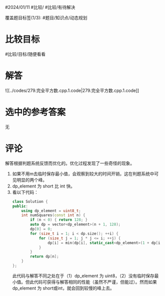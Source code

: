 #2024/01/11 #比较/ #比较/有待解决

覆盖题目标签(1/3):  #题目/知识点/动态规划

# 比较目标

#比较/目标/随便看看

# 解答

![[../codes/279.完全平方数.cpp.1.code|279.完全平方数.cpp.1.code]]

# 选中的参考答案

无

# 评论

解答根据判题系统反馈而优化的。优化过程发现了一些奇怪的现象。

1. 如果不用m去临时保存最小值，会观察到较大的时间开销，这在判题系统中可见明显的两个峰。
2. dp_element 为 short 比 int 快。
3. 看以下代码：
	```cpp
	class Solution {
	public:
		using dp_element = uint8_t;
		int numSquares(const int n) {
			if (n < 0) { return 128; }
			auto dp = vector<dp_element>(n + 1, 128);
			dp[0] = 0;
			for (size_t i = 1; i < dp.size(); ++i) {
				for (size_t j = 1; j * j <= i; ++j) {
					dp[i] = min(dp[i], static_cast<dp_element>(1 + dp[i - j * j]));
				}
			}
			return dp[n];
		}
	};
	```
	此代码与解答不同之处在于（1）dp_element 为 uint8，（2）没有临时保存最小值。但此代码可获得与解答相同的性能（虽然不严谨，但能过）。然而如果 dp_element 为 short或int，就会回到较慢的峰上去。

